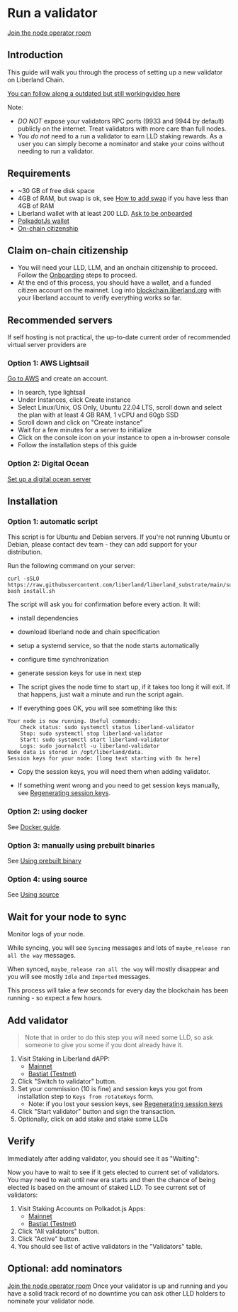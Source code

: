 # Run a validator

[Join the node operator room](https://matrix.to/#/#liberland-node:matrix.org)

## Introduction

This guide will walk you through the process of setting up a new validator on Liberland Chain.

[You can follow along a outdated but still workingvideo here](https://www.youtube.com/watch?v=dV0fK1eqSZY)

Note:
* *DO NOT* expose your validators RPC ports (9933 and 9944 by default) publicly on the internet. Treat validators with more care than full nodes.
* You *do not* need to a run a validator to earn LLD staking rewards. As a user you can simply become a nominator and stake your coins without needing to run a validator.

## Requirements

* ~30 GB of free disk space
* 4GB of RAM, but swap is ok, see [How to add swap](https://www.cloudsigma.com/adding-swap-space-on-ubuntu-20-04-a-tutorial/) if you have less than 4GB of RAM
* Liberland wallet with at least 200 LLD. [Ask to be onboarded](https://matrix.to/#/#liberland-node:matrix.org)
* [PolkadotJs wallet](https://polkadot.js.org/extension/)
* [On-chain citizenship](../for-citizens/onboarding.md)

## Claim on-chain citizenship
* You will need your LLD, LLM, and an onchain citizenship to proceed. Follow the [Onboarding](../for-citizens/onboarding.md) steps to proceed.
* At the end of this process, you should have a wallet, and a funded citizen account on the mainnet. Log into [blockchain.liberland.org](https://blockchain.liberland.org/signin)
with your liberland account to verify everything works so far.

## Recommended servers
If self hosting is not practical, the up-to-date current order of recommended virtual server providers are

### Option 1: AWS Lightsail
[Go to AWS](https://aws.amazon.com/) and create an account.

* In search, type lightsail
* Under Instances, click Create instance
* Select Linux/Unix, OS Only, Ubuntu 22.04 LTS, scroll down and select the plan with at least 4 GB RAM, 1 vCPU and 60gb SSD
* Scroll down and click on "Create instance"
* Wait for a few minutes for a server to initialize
* Click on the console icon on your instance to open a in-browser console
* Follow the installation steps of this guide

### Option 2: Digital Ocean
[Set up a digital ocean server](https://www.youtube.com/watch?v=dV0fK1eqSZY)

## Installation
### Option 1: automatic script

This script is for Ubuntu and Debian servers. If you're not running Ubuntu or Debian, please contact dev team - they can add support for your distribution.

Run the following command on your server:
```
curl -sSLO https://raw.githubusercontent.com/liberland/liberland_substrate/main/substrate/scripts/install/install.sh
bash install.sh
```

The script will ask you for confirmation before every action. It will:
* install dependencies
* download liberland node and chain specification
* setup a systemd service, so that the node starts automatically
* configure time synchronization
* generate session keys for use in next step

* The script gives the node time to start up, if it takes too long it will exit. If that happens, just wait a minute and run the script again.

* If everything goes OK, you will see something like this:

```
Your node is now running. Useful commands:
	Check status: sudo systemctl status liberland-validator
	Stop: sudo systemctl stop liberland-validator
	Start: sudo systemctl start liberland-validator
	Logs: sudo journalctl -u liberland-validator
Node data is stored in /opt/liberland/data.
Session keys for your node: [long text starting with 0x here]
```

* Copy the session keys, you will need them when adding validator.

* If something went wrong and you need to get session keys manually, see [Regenerating session keys](regenerate_session_keys.md).

### Option 2: using docker

See [Docker guide](../dev/docker.md).

### Option 3: manually using prebuilt binaries

See [Using prebuilt binary](using_prebuilt_binary.md)

### Option 4: using source

See [Using source](using_source.md)

## Wait for your node to sync

Monitor logs of your node.

While syncing, you will see `Syncing` messages and lots of `maybe_release ran all the way` messages.

When synced, `maybe_release ran all the way` will mostly disappear and you will see mostly `Idle` and `Imported` messages.

This process will take a few seconds for every day the blockchain has been running - so expect a few hours.

## Add validator

> Note that in order to do this step you will need some LLD, so ask someone to give you some if you dont already have it.

1. Visit Staking in Liberland dAPP:
    * [Mainnet](https://blockchain.liberland.org/home/staking)
    * [Bastiat (Testnet)](https://testnet.liberland.org/home/staking)
2. Click "Switch to validator" button.
3. Set your commission (10 is fine) and session keys you got from installation step to `Keys from rotateKeys` form.
   * Note: if you lost your session keys, see [Regenerating session keys](regenerate_session_keys.md)
4. Click "Start validator" button and sign the transaction.
5. Optionally, click on add stake and stake some LLDs

## Verify

Immediately after adding validator, you should see it as "Waiting":

Now you have to wait to see if it gets elected to current set of validators. You may need to wait until new era starts and then the chance of being elected is based on the amount of staked LLD. To see current set of validators:

1. Visit Staking Accounts on Polkadot.js Apps:
    * [Mainnet](https://polkadot.js.org/apps/?rpc=wss%3A%2F%2Fmainnet.liberland.org#/staking/actions)
    * [Bastiat (Testnet)](https://polkadot.js.org/apps/?rpc=wss%3A%2F%2Ftestchain.liberland.org#/staking/actions)
2. Click "All validators" button.
2. Click "Active" button.
3. You should see list of active validators in the "Validators" table.

## Optional: add nominators
[Join the node operator room](https://matrix.to/#/#liberland-node:matrix.org)
Once your validator is up and running and you have a solid track record of no downtime you can ask other LLD holders to nominate your validator node.

